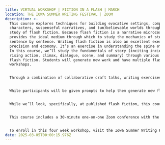 ```yaml
---
title: VIRTUAL WORKSHOP | FICTION IN A FLASH | MARCH
location: THE IOWA SUMMER WRITING FESTIVAL | ZOOM
description: >-
  This course explores techniques for building evocative settings, compelling
  characters, suspenseful narratives, and (un)believable worlds through the
  study of flash fiction. Because flash fiction is a narrative microcosm, it
  provides the ideal medium through which to study the mechanics of story,
  sentence by sentence. Writing flash fiction is also an excellent exercise in
  precision and economy. It’s an exercise in understanding the spine of a story.
  In this course, we’ll study the fundamentals of story (inciting incident,
  rising action, climax, dialogue, scene, and summary) through various works of
  flash fiction. Students will generate new work and have multiple flash
  workshops.  


  Through a combination of collaborative craft talks, writing exercises, and peer feedback, participants will learn how to turn tension into full-blown conflict in swift and efficient strokes. This class is for beginning and experienced writers alike. It’s for students who wish to grasp the fundamental elements of story in their bare-bones form.   


  While participants will be given prompts to help them generate new flash fictions, they are also welcome to revise existing flash fictions, or to transform existing material into flash fictions. Participants will share their responses in class and receive instructor feedback.  


  While we’ll look, specifically, at published flash fiction, this course welcomes writers of all genres who want to better grasp the core elements of narrative structure.  


  This course includes a 30-minute one-on-one Zoom conference with the instructor. 


  To enroll in this four week workshop, visit the Iowa Summer Writing Festival: https://mcuw-uiowa.catalog.instructure.com/browse/iswf/iswf2025/iswfsp25/courses/iswf-spring-2025-alexander-march-4-25 
date: 2025-03-05T00:00:15.976Z
---
```

